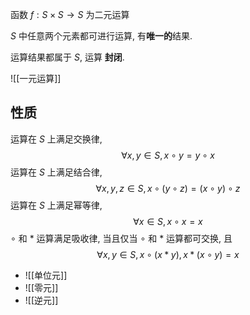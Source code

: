 函数 $f: S\times S \to S$ 为二元运算

$S$ 中任意两个元素都可进行运算, 有**唯一的**结果. 

运算结果都属于 $S$, 运算 **封闭**.

![[一元运算]]

## 性质

运算在 $S$ 上满足交换律, $$\forall x, y \in S, x\circ y = y\circ x$$
运算在 $S$ 上满足结合律, $$\forall x, y, z \in S, x\circ (y \circ z) = (x \circ y) \circ z$$
运算在 $S$ 上满足幂等律, $$\forall x \in S, x\circ x = x$$
$\circ$ 和 $*$ 运算满足吸收律, 当且仅当 $\circ$ 和 $*$ 运算都可交换, 且 $$\forall x, y \in S, x\circ (x*y), x*(x\circ y) = x$$
- ![[单位元]]
- ![[零元]]
- ![[逆元]]
